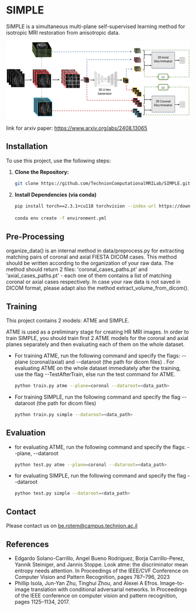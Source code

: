 # SIMPLE
SIMPLE is a simultaneous multi-plane self-supervised learning method for isotropic MRI restoration from anisotropic data.

![image](figures/model_arch_with_loss.png)

link for arxiv paper: https://www.arxiv.org/abs/2408.13065

## Installation

To use this project, use the following steps:

1. **Clone the Repository:**
   ```sh
   git clone https://github.com/TechnionComputationalMRILab/SIMPLE.git
2. **Install Dependencies (via conda)**
   ```sh
   pip install torch==2.3.1+cu118 torchvision --index-url https://download.pytorch.org/whl/cu118

   conda env create -f environment.yml
   
## Pre-Processing
organize_data() is an internal method in data/preprocess.py for extracting matching pairs of coronal and axial FIESTA DICOM cases. This method should be written according to the organization of your raw data. The method should return 2 files: 'coronal_cases_paths.pt' and 'axial_cases_paths.pt' - each one of them contains a list of matching coronal or axial cases respectively.
In case your raw data is not saved in DICOM format, please adapt also the method extract_volume_from_dicom().

## Training
This project contains 2 models: ATME and SIMPLE.

ATME is used as a preliminary stage for creating HR MRI images. 
In order to train SIMPLE, you should train first 2 ATME models for the coronal and axial planes separately and then evaluating each of them on the whole dataset.

- For training ATME, run the following command and specify the flags: --plane (coronal/axial) and --dataroot (the path for dicom files) . For evaluating ATME on the whole dataset immediately after the training, use the flag --TestAfterTrain, else run the test command for ATME.

   ```sh
   python train.py atme --plane=coronal --dataroot=<data_path>
   ```

- For training SIMPLE, run the following command and specify the flag --dataroot (the path for dicom files)
 
   ```sh
   python train.py simple --dataroot=<data_path>
   ```

## Evaluation
- for evaluating ATME, run the following command and specify the flags: --plane, --dataroot
   ```sh
   python test.py atme --plane=coronal --dataroot=<data_path>
   ```
- for evaluating SIMPLE, run the following command and specify the flag --dataroot
   ```sh
   python test.py simple --dataroot=<data_path>
   ```
## Contact

Please contact us on be.rotem@campus.technion.ac.il

## References
- Edgardo Solano-Carrillo, Angel Bueno Rodriguez, Borja Carrillo-Perez, Yannik Steiniger, and Jannis Stoppe. Look atme: the discriminator mean entropy needs attention. In Proceedings of the IEEE/CVF Conference on Computer Vision and Pattern Recognition, pages 787–796, 2023
- Phillip Isola, Jun-Yan Zhu, Tinghui Zhou, and Alexei A Efros. Image-to-image translation with conditional adversarial networks. In Proceedings of the IEEE conference on computer vision and pattern recognition, pages 1125–1134, 2017.
